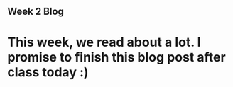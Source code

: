 ## Week 2 Blog

# This week, we read about a lot. I promise to finish this blog post after class today :)
